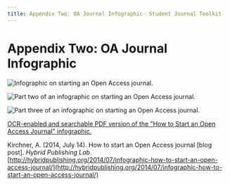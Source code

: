 ```yaml
---
title: Appendix Two: OA Journal Infographic- Student Journal Toolkit
---
```


# Appendix Two: OA Journal Infographic

![Infographic on starting an Open Access journal.](./assets/app-2-oa-infographic-1.png)

![Part two of an infographic on starting an Open Access journal.](./assets/app-2-oa-infographic-2.png)

![Part three of an infographic on starting an Open Access journal.](./assets/app-2-oa-infographic-3.png)

[OCR-enabled and searchable PDF version of the "How to Start an Open Access Journal" infographic.](./assets/how-to-start-an-open-access-journal.pdf)

Kirchner, A. (2014, July 14). How to start an Open Access journal [blog post]. *Hybrid Publishing Lab*. [http://hybridpublishing.org/2014/07/infographic-how-to-start-an-open-access-journal/](http://hybridpublishing.org/2014/07/infographic-how-to-start-an-open-access-journal/)
